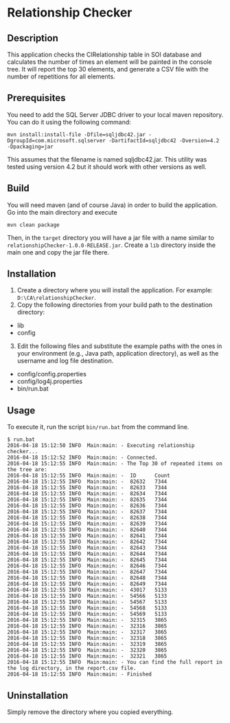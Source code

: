 # Relationship Checker

## Description
This application checks the CIRelationship table in SOI database and calculates the number of times an element will be
painted in the console tree. It will report the top 30 elements, and generate a CSV file with the number of 
repetitions for all elements.

## Prerequisites
You need to add the SQL Server JDBC driver to your local maven repository. You can do it using the following command:
```
mvn install:install-file -Dfile=sqljdbc42.jar -DgroupId=com.microsoft.sqlserver -DartifactId=sqljdbc42 -Dversion=4.2 -Dpackaging=jar
```

This assumes that the filename is named sqljdbc42.jar. This utility was tested using version 4.2 but 
it should work with other versions as well.

## Build

You will need maven (and of course Java) in order to build the application. Go into the main directory and execute 
```
mvn clean package
```
Then, in the `target` directory you will have a jar file with a name similar to `relationshipChecker-1.0.0-RELEASE.jar`. Create a `lib`
directory inside the main one and copy the jar file there.

## Installation

1. Create a directory where you will install the application. For example: `D:\CA\relationshipChecker`.
2. Copy the following directories from your build path to the destination directory:
  * lib
  * config

3. Edit the following files and substitute the example paths with the ones in your environment (e.g., Java path, 
application directory), as well as the username and log file destination.
  * config/config.properties
  * config/log4j.properties
  * bin/run.bat
  
## Usage

To execute it, run the script `bin/run.bat` from the command line.

```
$ run.bat
2016-04-18 15:12:50 INFO  Main:main: - Executing relationship checker...
2016-04-18 15:12:52 INFO  Main:main: - Connected.
2016-04-18 15:12:55 INFO  Main:main: - The Top 30 of repeated items on the tree are:
2016-04-18 15:12:55 INFO  Main:main: -  ID      Count
2016-04-18 15:12:55 INFO  Main:main: -  82632   7344
2016-04-18 15:12:55 INFO  Main:main: -  82633   7344
2016-04-18 15:12:55 INFO  Main:main: -  82634   7344
2016-04-18 15:12:55 INFO  Main:main: -  82635   7344
2016-04-18 15:12:55 INFO  Main:main: -  82636   7344
2016-04-18 15:12:55 INFO  Main:main: -  82637   7344
2016-04-18 15:12:55 INFO  Main:main: -  82638   7344
2016-04-18 15:12:55 INFO  Main:main: -  82639   7344
2016-04-18 15:12:55 INFO  Main:main: -  82640   7344
2016-04-18 15:12:55 INFO  Main:main: -  82641   7344
2016-04-18 15:12:55 INFO  Main:main: -  82642   7344
2016-04-18 15:12:55 INFO  Main:main: -  82643   7344
2016-04-18 15:12:55 INFO  Main:main: -  82644   7344
2016-04-18 15:12:55 INFO  Main:main: -  82645   7344
2016-04-18 15:12:55 INFO  Main:main: -  82646   7344
2016-04-18 15:12:55 INFO  Main:main: -  82647   7344
2016-04-18 15:12:55 INFO  Main:main: -  82648   7344
2016-04-18 15:12:55 INFO  Main:main: -  82649   7344
2016-04-18 15:12:55 INFO  Main:main: -  43017   5133
2016-04-18 15:12:55 INFO  Main:main: -  54566   5133
2016-04-18 15:12:55 INFO  Main:main: -  54567   5133
2016-04-18 15:12:55 INFO  Main:main: -  54568   5133
2016-04-18 15:12:55 INFO  Main:main: -  54569   5133
2016-04-18 15:12:55 INFO  Main:main: -  32315   3865
2016-04-18 15:12:55 INFO  Main:main: -  32316   3865
2016-04-18 15:12:55 INFO  Main:main: -  32317   3865
2016-04-18 15:12:55 INFO  Main:main: -  32318   3865
2016-04-18 15:12:55 INFO  Main:main: -  32319   3865
2016-04-18 15:12:55 INFO  Main:main: -  32320   3865
2016-04-18 15:12:55 INFO  Main:main: -  32321   3865
2016-04-18 15:12:55 INFO  Main:main: - You can find the full report in the log directory, in the report.csv file.
2016-04-18 15:12:55 INFO  Main:main: - Finished
```

## Uninstallation 

Simply remove the directory where you copied everything.



